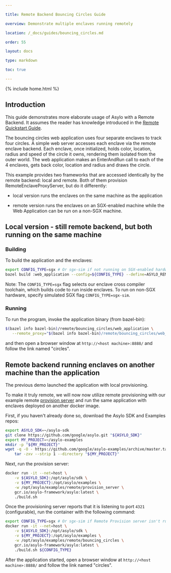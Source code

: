 ```yaml
---

title: Remote Backend Bouncing Circles Guide

overview: Demonstrate multiple enclaves running remotely

location: /_docs/guides/bouncing_circles.md

order: 55

layout: docs

type: markdown

toc: true

---
```

{% include home.html %}

## Introduction

This guide demonstrates more elaborate usage of Asylo with a Remote Backend. It
assumes the reader has knowledge introduced in the
[Remote Quickstart Guide]({{home}}/docs/guides/remote_quickstart.html).

The bouncing circles web application uses four separate enclaves to track four
circles. A simple web server accesses each enclave via the remote enclave
backend. Each enclave, once initialized, holds color, location, radius and speed
of the circle it owns, rendering them isolated from the outer world. The web
application makes an EnterAndRun call to each of the 4 enclaves, gets back
color, location and radius and draws the circle.

This example provides two frameworks that are accessed identically by the remote
backend: local and remote. Both of them provision RemoteEnclaveProxyServer, but
do it differently:

-   local version runs the enclaves on the same machine as the application

-   remote version runs the enclaves on an SGX-enabled machine while the Web
    Application can be run on a non-SGX machine.

## Local version - still remote backend, but both running on the same machine

### Building

To build the application and the enclaves:

```bash
export CONFIG_TYPE=sgx # Or sgx-sim if not running on SGX-enabled hardware.
bazel build :web_application --config=${CONFIG_TYPE} --define=ASYLO_REMOTE=1
```

Note: The `CONFIG_TYPE=sgx` flag selects our enclave cross compiler toolchain,
which builds code to run inside enclaves. To run on non-SGX hardware, specify
simulated SGX flag `CONFIG_TYPE=sgx-sim`.

### Running

To run the program, invoke the application binary (from bazel-bin):

```bash
$(bazel info bazel-bin)/remote/bouncing_circles/web_application \
   --remote_proxy="$(bazel info bazel-bin)/remote/bouncing_circles/web_application"
```

and then open a browser window at `http://<host machine>:8888/` and follow the
link named "circles".

## Remote backend running enclaves on another machine than the application

The previous demo launched the application with local provisioning.

To make it truly remote, we will now now utilize remote provisioning with our
example remote
[provision server](https://github.com/google/asylo/tree/master/asylo/examples/remote/provision_server)
and run the same application with enclaves deployed on another docker image.

First, if you haven't already done so, download the Asylo SDK and Examples
repos:

```bash
export ASYLO_SDK=~/asylo-sdk
git clone https://github.com/google/asylo.git "${ASYLO_SDK}"
export MY_PROJECT=~/asylo-examples
mkdir -p "${MY_PROJECT}"
wget -q -O - https://github.com/google/asylo-examples/archive/master.tar.gz | \
    tar -zxv --strip 1 --directory "${MY_PROJECT}"
```

Next, run the provision server:

```bash
docker run -it --net=host \
    -v ${ASYLO_SDK}:/opt/asylo/sdk \
    -v ${MY_PROJECT}:/opt/asylo/examples \
    -w /opt/asylo/examples/remote/provision_server \
    gcr.io/asylo-framework/asylo:latest \
    ./build.sh
```

Once the provisioning server reports that it is listening to port `4321`
(configurable), run the container with the following command:

```bash
export CONFIG_TYPE=sgx # Or sgx-sim if Remote Provision server isn't running on SGX-enabled hardware.
docker run -it --net=host \
    -v ${ASYLO_SDK}:/opt/asylo/sdk \
    -v ${MY_PROJECT}:/opt/asylo/examples \
    -w /opt/asylo/examples/remote/bouncing_circles \
    gcr.io/asylo-framework/asylo:latest \
    ./build.sh ${CONFIG_TYPE}
```

After the application started, open a browser window at `http://<host
machine>:8888/` and follow the link named "circles".
